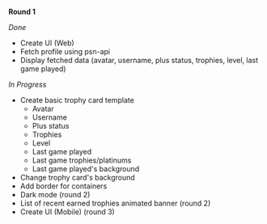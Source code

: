 **Round 1**

*Done*
- Create UI (Web)
- Fetch profile using psn-api
- Display fetched data (avatar, username, plus status, trophies, level, last game played)

*In Progress*
- Create basic trophy card template
  - Avatar
  - Username
  - Plus status
  - Trophies
  - Level
  - Last game played
  - Last game trophies/platinums
  - Last game played's background
- Change trophy card's background
- Add border for containers
- Dark mode (round 2)
- List of recent earned trophies animated banner (round 2)
- Create UI (Mobile) (round 3)
